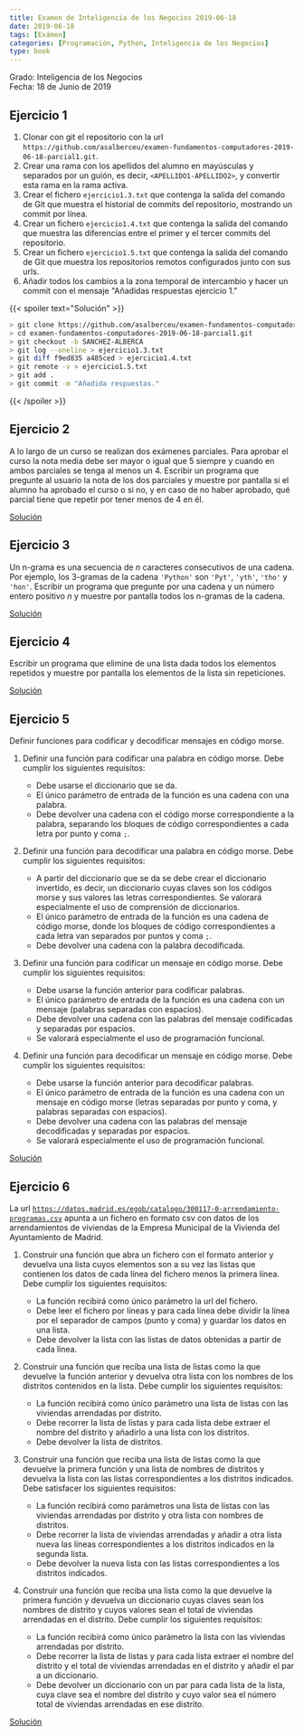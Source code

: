 ```yaml
---
title: Examen de Inteligencia de los Negocios 2019-06-18
date: 2019-06-18
tags: [Exámen]
categories: [Programación, Python, Inteligencia de los Negocios]
type: book
---
```


Grado: Inteligencia de los Negocios  
Fecha: 18 de Junio de 2019

## Ejercicio 1

1. Clonar con git el repositorio con la url `https://github.com/asalberceu/examen-fundamentos-computadores-2019-06-18-parcial1.git`.
2. Crear una rama con los apellidos del alumno en mayúsculas y separados por un guión, es decir, `<APELLIDO1-APELLIDO2>`, y convertir esta rama en la rama activa.
3. Crear el fichero `ejercicio1.3.txt` que contenga la salida del comando de Git que muestra el historial de commits del repositorio, mostrando un commit por línea.
4. Crear un fichero `ejercicio1.4.txt` que contenga la salida del comando que muestra las diferencias entre el primer y el tercer commits del repositorio.
5. Crear un fichero `ejercicio1.5.txt` que contenga la salida del comando de Git que muestra los repositorios remotos configurados junto con sus urls.
6. Añadir todos los cambios a la zona temporal de intercambio y hacer un commit con el mensaje "Añadidas respuestas ejercicio 1."

{{< spoiler text="Solución" >}}
```sh
> git clone https://github.com/asalberceu/examen-fundamentos-computadores-2019-06-18-parcial1.git
> cd examen-fundamentos-computadores-2019-06-18-parcial1.git
> git checkout -b SANCHEZ-ALBERCA
> git log --oneline > ejercicio1.3.txt
> git diff f9ed835 a485ced > ejercicio1.4.txt
> git remote -v > ejercicio1.5.txt
> git add . 
> git commit -m "Añadida respuestas."
```
{{< /spoiler >}}

## Ejercicio 2

A lo largo de un curso se realizan dos exámenes parciales. Para aprobar el curso la nota media debe ser mayor o igual que 5 siempre y cuando en ambos parciales se tenga al menos un 4. Escribir un programa que pregunte al usuario la nota de los dos parciales y muestre por pantalla si el alumno ha aprobado el curso o si no, y en caso de no haber aprobado, qué parcial tiene que repetir por tener menos de 4 en él.

<a href="https://colab.research.google.com/github/asalber/asalber.github.io/blob/master/python/examenes/soluciones/examen-2019-06-18/ejercicio2.ipynb" class="btn btn-info" target="_blank">Solución</a>

## Ejercicio 3

Un n-grama es una secuencia de $n$ caracteres consecutivos de una cadena. Por ejemplo, los 3-gramas de la cadena `'Python'` son `'Pyt'`, `'yth'`, `'tho'` y `'hon'`. Escribir un programa que pregunte por una cadena y un número entero positivo $n$ y muestre por pantalla todos los n-gramas de la cadena.

<a href="https://colab.research.google.com/github/asalber/asalber.github.io/blob/master/python/examenes/soluciones/examen-2019-06-18/ejercicio3.ipynb" class="btn btn-info" target="_blank">Solución</a>

## Ejercicio 4

Escribir un programa que elimine de una lista dada todos los elementos repetidos y muestre por pantalla los elementos de la lista sin repeticiones.

<a href="https://colab.research.google.com/github/asalber/asalber.github.io/blob/master/python/examenes/soluciones/examen-2019-06-18/ejercicio4.ipynb" class="btn btn-info" target="_blank">Solución</a>
## Ejercicio 5
Definir funciones para codificar y decodificar mensajes en código morse.

1. Definir una función para codificar una palabra en código morse. Debe cumplir los siguientes requisitos:

   - Debe usarse el diccionario que se da.
   - El único parámetro de entrada de la función es una cadena con una palabra.
   - Debe devolver una cadena con el código morse correspondiente a la palabra, separando los bloques de código correspondientes a cada letra por punto y coma `;`.

2. Definir una función para decodificar una palabra en código morse. Debe cumplir los siguientes requisitos:

   - A partir del diccionario que se da se debe crear el diccionario invertido, es decir, un diccionario cuyas claves son los códigos morse y sus valores las letras correspondientes. Se valorará especialmente el uso de comprensión de diccionarios.
   - El único parámetro de entrada de la función es una cadena de código morse, donde los bloques de código correspondientes a cada letra van separados por puntos y coma `;`.
   - Debe devolver una cadena con la palabra decodificada.

3. Definir una función para codificar un mensaje en código morse. Debe cumplir los siguientes requisitos:

   - Debe usarse la función anterior para codificar palabras.
   - El único parámetro de entrada de la función es una cadena con un mensaje (palabras separadas con espacios).
   - Debe devolver una cadena con las palabras del mensaje codificadas y separadas por espacios.
   - Se valorará especialmente el uso de programación funcional.

4. Definir una función para decodificar un mensaje en código morse. Debe cumplir los siguientes requisitos:

   - Debe usarse la función anterior para decodificar palabras.
   - El único parámetro de entrada de la función es una cadena con un mensaje en código morse (letras separadas por punto y coma, y palabras separadas con espacios).
   - Debe devolver una cadena con las palabras del mensaje decodificadas y separadas por espacios.
   - Se valorará especialmente el uso de programación funcional.

<a href="https://colab.research.google.com/github/asalber/asalber.github.io/blob/master/python/examenes/soluciones/examen-2019-06-18/ejercicio5.ipynb" class="btn btn-info" target="_blank">Solución</a>

## Ejercicio 6

La url [`https://datos.madrid.es/egob/catalogo/300117-0-arrendamiento-programas.csv`](https://datos.madrid.es/egob/catalogo/300117-0-arrendamiento-programas.csv) apunta a un fichero en formato csv con datos de los arrendamientos de viviendas de la Empresa Municipal de la Vivienda del Ayuntamiento de Madrid. 

1. Construir una función que abra un fichero con el formato anterior y devuelva una lista cuyos elementos son a su vez las listas que contienen los datos de cada línea del fichero menos la primera línea. Debe cumplir los siguientes requisitos:

   - La función recibirá como único parámetro la url del fichero.
   - Debe leer el fichero por líneas y para cada línea debe dividir la línea por el separador de campos (punto y coma) y guardar los datos en una lista.
   - Debe devolver la lista con las listas de datos obtenidas a partir de cada línea.

2. Construir una función que reciba una lista de listas como la que devuelve la función anterior y devuelva otra lista con los nombres de los distritos contenidos en la lista. Debe cumplir los siguientes requisitos:

    - La función recibirá como único parámetro una lista de listas con las viviendas arrendadas por distrito.
    - Debe recorrer la lista de listas y para cada lista debe extraer el nombre del distrito y añadirlo a una lista con los distritos.
    - Debe devolver la lista de distritos.

3. Construir una función que reciba una lista de listas como la que devuelve la primera función y una lista de nombres de distritos y devuelva la lista con las listas correspondientes a los distritos indicados. Debe satisfacer los siguientes requisitos:

    - La función recibirá como parámetros una lista de listas con las viviendas arrendadas por distrito y otra lista con nombres de distritos.
    - Debe recorrer la lista de viviendas arrendadas y añadir a otra lista nueva las líneas correspondientes a los distritos indicados en la segunda lista.
    - Debe devolver la nueva lista con las listas correspondientes a los distritos indicados.

4. Construir una función que reciba una lista como la que devuelve la primera función y devuelva un diccionario cuyas claves sean los nombres de distrito y cuyos valores sean el total de viviendas arrendadas en el distrito. Debe cumplir los siguientes requisitos:

    - La función recibirá como único parámetro la lista con las viviendas arrendadas por distrito.
    - Debe recorrer la lista de listas y para cada lista extraer el nombre del distrito y el total de viviendas arrendadas en el distrito y añadir el par a un diccionario.
    - Debe devolver un diccionario con un par para cada lista de la lista, cuya clave sea el nombre del distrito y cuyo valor sea el número total de viviendas arrendadas en ese distrito.

<a href="https://colab.research.google.com/github/asalber/asalber.github.io/blob/master/python/examenes/soluciones/examen-2019-06-18/ejercicio6.ipynb" class="btn btn-info" target="_blank">Solución</a>